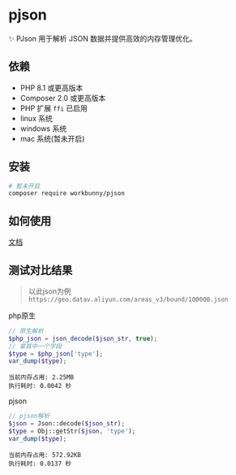 # pjson
✨ PJson 用于解析 JSON 数据并提供高效的内存管理优化。

## 依赖

- PHP 8.1 或更高版本
- Composer 2.0 或更高版本
- PHP 扩展 `ffi` 已启用
- linux 系统
- windows 系统
- mac 系统(暂未开启)

## 安装

```bash
# 暂未开启
composer require workbunny/pjson
```

## 如何使用

[文档](doc/README.MD)

## 测试对比结果

> 以此json为例 `https://geo.datav.aliyun.com/areas_v3/bound/100000.json`

php原生

```php
// 原生解析
$php_json = json_decode($json_str, true);
// 拿其中一个字段
$type = $php_json['type'];
var_dump($type);
```

```
当前内存占用: 2.25MB
执行耗时: 0.0042 秒
```

pjson

```php
// pjson解析
$json = Json::decode($json_str);
$type = Obj::getStr($json, 'type');
var_dump($type);
```

```
当前内存占用: 572.92KB
执行耗时: 0.0137 秒
```
